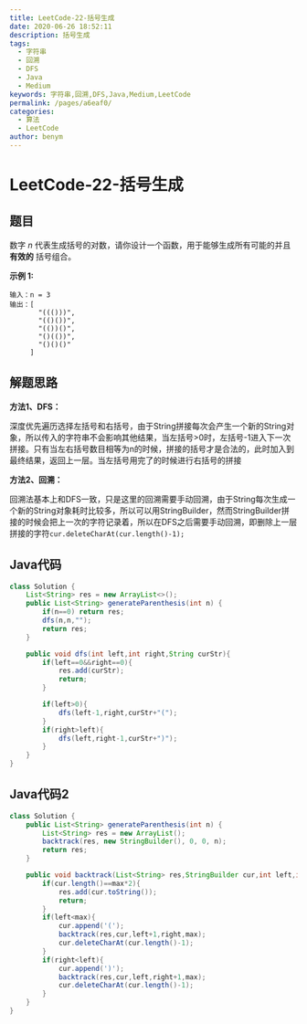 ```yaml
---
title: LeetCode-22-括号生成
date: 2020-06-26 18:52:11
description: 括号生成
tags: 
  - 字符串
  - 回溯
  - DFS
  - Java
  - Medium
keywords: 字符串,回溯,DFS,Java,Medium,LeetCode
permalink: /pages/a6eaf0/
categories: 
  - 算法
  - LeetCode
author: benym
---
```


# LeetCode-22-括号生成

## 题目

数字 *n* 代表生成括号的对数，请你设计一个函数，用于能够生成所有可能的并且 **有效的** 括号组合。

**示例 1:**

```
输入：n = 3
输出：[
       "((()))",
       "(()())",
       "(())()",
       "()(())",
       "()()()"
     ]
```

## 解题思路

**方法1、DFS：**

深度优先遍历选择左括号和右括号，由于String拼接每次会产生一个新的String对象，所以传入的字符串不会影响其他结果，当左括号>0时，左括号-1进入下一次拼接。只有当左右括号数目相等为n的时候，拼接的括号才是合法的，此时加入到最终结果，返回上一层。当左括号用完了的时候进行右括号的拼接

**方法2、回溯：**

回溯法基本上和DFS一致，只是这里的回溯需要手动回溯，由于String每次生成一个新的String对象耗时比较多，所以可以用StringBuilder，然而StringBuilder拼接的时候会把上一次的字符记录着，所以在DFS之后需要手动回溯，即删除上一层拼接的字符`cur.deleteCharAt(cur.length()-1);`

## Java代码

```java
class Solution {
    List<String> res = new ArrayList<>();
    public List<String> generateParenthesis(int n) {
        if(n==0) return res;
        dfs(n,n,"");
        return res;
    }

    public void dfs(int left,int right,String curStr){
        if(left==0&&right==0){
            res.add(curStr);
            return;
        }

        if(left>0){
            dfs(left-1,right,curStr+"(");
        }
        if(right>left){
            dfs(left,right-1,curStr+")");
        }
    }
}
```

## Java代码2

```java
class Solution {
    public List<String> generateParenthesis(int n) {
        List<String> res = new ArrayList();
        backtrack(res, new StringBuilder(), 0, 0, n);
        return res;
    }

    public void backtrack(List<String> res,StringBuilder cur,int left,int right,int max){
        if(cur.length()==max*2){
            res.add(cur.toString());
            return;
        }
        if(left<max){
            cur.append('(');
            backtrack(res,cur,left+1,right,max);
            cur.deleteCharAt(cur.length()-1);
        }
        if(right<left){
            cur.append(')');
            backtrack(res,cur,left,right+1,max);
            cur.deleteCharAt(cur.length()-1);
        }
    }
}
```

